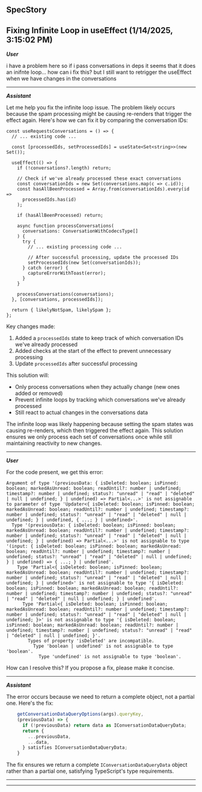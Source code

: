 ## SpecStory

## Fixing Infinite Loop in useEffect (1/14/2025, 3:15:02 PM)

_**User**_

i have a problem here so if i pass conversations in deps it seems that it does an inifnte loop... how can i fix this? but I still want to retrigger the useEffect when we have changes in the conversations

---

_**Assistant**_

Let me help you fix the infinite loop issue. The problem likely occurs because the spam processing might be causing re-renders that trigger the effect again. Here's how we can fix it by comparing the conversation IDs:

```typescript:features/conversation-requests-list/conversation-requests-list.screen.tsx
const useRequestsConversations = () => {
  // ... existing code ...

  const [processedIds, setProcessedIds] = useState<Set<string>>(new Set());

  useEffect(() => {
    if (!conversations?.length) return;

    // Check if we've already processed these exact conversations
    const conversationIds = new Set(conversations.map(c => c.id));
    const hasAllBeenProcessed = Array.from(conversationIds).every(id => 
      processedIds.has(id)
    );
    
    if (hasAllBeenProcessed) return;

    async function processConversations(
      conversations: ConversationWithCodecsType[]
    ) {
      try {
        // ... existing processing code ...

        // After successful processing, update the processed IDs
        setProcessedIds(new Set(conversationIds));
      } catch (error) {
        captureErrorWithToast(error);
      }
    }

    processConversations(conversations);
  }, [conversations, processedIds]);

  return { likelyNotSpam, likelySpam };
};
```

Key changes made:
1. Added a `processedIds` state to keep track of which conversation IDs we've already processed
2. Added checks at the start of the effect to prevent unnecessary processing
3. Update `processedIds` after successful processing

This solution will:
- Only process conversations when they actually change (new ones added or removed)
- Prevent infinite loops by tracking which conversations we've already processed
- Still react to actual changes in the conversations data

The infinite loop was likely happening because setting the spam states was causing re-renders, which then triggered the effect again. This solution ensures we only process each set of conversations once while still maintaining reactivity to new changes.

---

_**User**_

For the code present, we get this error:
```
Argument of type '(previousData: { isDeleted: boolean; isPinned: boolean; markedAsUnread: boolean; readUntil?: number | undefined; timestamp?: number | undefined; status?: "unread" | "read" | "deleted" | null | undefined; } | undefined) => Partial<...>' is not assignable to parameter of type 'Updater<{ isDeleted: boolean; isPinned: boolean; markedAsUnread: boolean; readUntil?: number | undefined; timestamp?: number | undefined; status?: "unread" | "read" | "deleted" | null | undefined; } | undefined, { ...; } | undefined>'.
  Type '(previousData: { isDeleted: boolean; isPinned: boolean; markedAsUnread: boolean; readUntil?: number | undefined; timestamp?: number | undefined; status?: "unread" | "read" | "deleted" | null | undefined; } | undefined) => Partial<...>' is not assignable to type '(input: { isDeleted: boolean; isPinned: boolean; markedAsUnread: boolean; readUntil?: number | undefined; timestamp?: number | undefined; status?: "unread" | "read" | "deleted" | null | undefined; } | undefined) => { ...; } | undefined'.
    Type 'Partial<{ isDeleted: boolean; isPinned: boolean; markedAsUnread: boolean; readUntil?: number | undefined; timestamp?: number | undefined; status?: "unread" | "read" | "deleted" | null | undefined; } | undefined>' is not assignable to type '{ isDeleted: boolean; isPinned: boolean; markedAsUnread: boolean; readUntil?: number | undefined; timestamp?: number | undefined; status?: "unread" | "read" | "deleted" | null | undefined; } | undefined'.
      Type 'Partial<{ isDeleted: boolean; isPinned: boolean; markedAsUnread: boolean; readUntil?: number | undefined; timestamp?: number | undefined; status?: "unread" | "read" | "deleted" | null | undefined; }>' is not assignable to type '{ isDeleted: boolean; isPinned: boolean; markedAsUnread: boolean; readUntil?: number | undefined; timestamp?: number | undefined; status?: "unread" | "read" | "deleted" | null | undefined; }'.
        Types of property 'isDeleted' are incompatible.
          Type 'boolean | undefined' is not assignable to type 'boolean'.
            Type 'undefined' is not assignable to type 'boolean'.
```
How can I resolve this? If you propose a fix, please make it concise.

---

_**Assistant**_

The error occurs because we need to return a complete object, not a partial one. Here's the fix:

```typescript:queries/conversation-data-query.ts
    getConversationDataQueryOptions(args).queryKey,
    (previousData) => {
      if (!previousData) return data as IConversationDataQueryData;
      return {
        ...previousData,
        ...data,
      } satisfies IConversationDataQueryData;
    }
```

The fix ensures we return a complete `IConversationDataQueryData` object rather than a partial one, satisfying TypeScript's type requirements.

---



---

